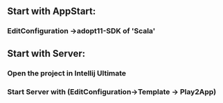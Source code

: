 ## Start with AppStart: 
### EditConfiguration ->adopt11-SDK of 'Scala'
## Start with Server: 
### Open the project in Intellij Ultimate
### Start Server with (EditConfiguration->Template -> Play2App) 

